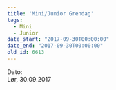 ```yaml
---
title: 'Mini/Junior Grendag'
tags:
  - Mini
  - Junior
date_start: "2017-09-30T00:00:00"
date_end: "2017-09-30T00:00:00"
old_id: 6613
---
```

<div class="field field-type-datetime field-field-tidspunkt">
    <div class="field-items">
            <div class="field-item odd">
                      <div class="field-label-inline-first">
              Dato:&nbsp;</div>
                    Lør, 30.09.2017        </div>
        </div>
</div>